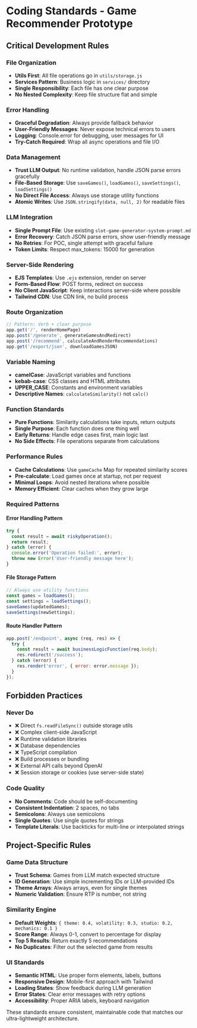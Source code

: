 # Coding Standards - Game Recommender Prototype

## Critical Development Rules

### File Organization
- **Utils First**: All file operations go in `utils/storage.js`
- **Services Pattern**: Business logic in `services/` directory
- **Single Responsibility**: Each file has one clear purpose
- **No Nested Complexity**: Keep file structure flat and simple

### Error Handling
- **Graceful Degradation**: Always provide fallback behavior
- **User-Friendly Messages**: Never expose technical errors to users
- **Logging**: Console.error for debugging, user messages for UI
- **Try-Catch Required**: Wrap all async operations and file I/O

### Data Management
- **Trust LLM Output**: No runtime validation, handle JSON parse errors gracefully
- **File-Based Storage**: Use `saveGames()`, `loadGames()`, `saveSettings()`, `loadSettings()`
- **No Direct File Access**: Always use storage utility functions
- **Atomic Writes**: Use `JSON.stringify(data, null, 2)` for readable files

### LLM Integration
- **Single Prompt File**: Use existing `slot-game-generator-system-prompt.md`
- **Error Recovery**: Catch JSON parse errors, show user-friendly message
- **No Retries**: For POC, single attempt with graceful failure
- **Token Limits**: Respect max_tokens: 15000 for generation

### Server-Side Rendering
- **EJS Templates**: Use `.ejs` extension, render on server
- **Form-Based Flow**: POST forms, redirect on success
- **No Client JavaScript**: Keep interactions server-side where possible
- **Tailwind CDN**: Use CDN link, no build process

### Route Organization
```javascript
// Pattern: Verb + clear purpose
app.get('/', renderHomePage)
app.post('/generate', generateGamesAndRedirect)  
app.post('/recommend', calculateAndRenderRecommendations)
app.get('/export/json', downloadGamesJSON)
```

### Variable Naming
- **camelCase**: JavaScript variables and functions
- **kebab-case**: CSS classes and HTML attributes  
- **UPPER_CASE**: Constants and environment variables
- **Descriptive Names**: `calculateSimilarity()` not `calc()`

### Function Standards
- **Pure Functions**: Similarity calculations take inputs, return outputs
- **Single Purpose**: Each function does one thing well
- **Early Returns**: Handle edge cases first, main logic last
- **No Side Effects**: File operations separate from calculations

### Performance Rules
- **Cache Calculations**: Use `gameCache` Map for repeated similarity scores
- **Pre-calculate**: Load games once at startup, not per request
- **Minimal Loops**: Avoid nested iterations where possible
- **Memory Efficient**: Clear caches when they grow large

### Required Patterns

#### Error Handling Pattern
```javascript
try {
  const result = await riskyOperation();
  return result;
} catch (error) {
  console.error('Operation failed:', error);
  throw new Error('User-friendly message here');
}
```

#### File Storage Pattern
```javascript
// Always use utility functions
const games = loadGames();
const settings = loadSettings();
saveGames(updatedGames);
saveSettings(newSettings);
```

#### Route Handler Pattern
```javascript
app.post('/endpoint', async (req, res) => {
  try {
    const result = await businessLogicFunction(req.body);
    res.redirect('/success');
  } catch (error) {
    res.render('error', { error: error.message });
  }
});
```

## Forbidden Practices

### Never Do
- ❌ Direct `fs.readFileSync()` outside storage utils
- ❌ Complex client-side JavaScript
- ❌ Runtime validation libraries  
- ❌ Database dependencies
- ❌ TypeScript compilation
- ❌ Build processes or bundling
- ❌ External API calls beyond OpenAI
- ❌ Session storage or cookies (use server-side state)

### Code Quality
- **No Comments**: Code should be self-documenting
- **Consistent Indentation**: 2 spaces, no tabs
- **Semicolons**: Always use semicolons
- **Single Quotes**: Use single quotes for strings
- **Template Literals**: Use backticks for multi-line or interpolated strings

## Project-Specific Rules

### Game Data Structure
- **Trust Schema**: Games from LLM match expected structure
- **ID Generation**: Use simple incrementing IDs or LLM-provided IDs
- **Theme Arrays**: Always arrays, even for single themes
- **Numeric Validation**: Ensure RTP is number, not string

### Similarity Engine
- **Default Weights**: `{ theme: 0.4, volatility: 0.3, studio: 0.2, mechanics: 0.1 }`
- **Score Range**: Always 0-1, convert to percentage for display
- **Top 5 Results**: Return exactly 5 recommendations
- **No Duplicates**: Filter out the selected game from results

### UI Standards
- **Semantic HTML**: Use proper form elements, labels, buttons
- **Responsive Design**: Mobile-first approach with Tailwind
- **Loading States**: Show feedback during LLM generation
- **Error States**: Clear error messages with retry options
- **Accessibility**: Proper ARIA labels, keyboard navigation

These standards ensure consistent, maintainable code that matches our ultra-lightweight architecture.